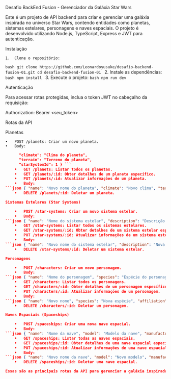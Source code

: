 Desafio BackEnd Fusion - Gerenciador da Galáxia Star Wars

Este é um projeto de API backend para criar e gerenciar uma galáxia inspirada no universo Star Wars, contendo entidades como planetas, sistemas estelares, personagens e naves espaciais. O projeto é desenvolvido utilizando Node.js, TypeScript, Express e JWT para autenticação.

Instalação

	1.	Clone o repositório:
```bash git clone https://github.com/Leonardoyusuke/desafio-backend-fusion-01.git cd desafio-backend-fusion-01 ```
	2.	Instale as dependências:
```bash npm install ```
	3.	Execute o projeto:
```bash npm run dev ```

Autenticação

Para acessar rotas protegidas, inclua o token JWT no cabeçalho da requisição:

Authorization: Bearer <seu_token>

Rotas da API

Planetas

	•	POST /planets: Criar um novo planeta.
	•	Body:
```json { "name": "Nome do planeta",
	  "climate": "Clima do planeta",
	  "terrain": "Terreno do planeta",
	  "starSystemId": 1 } ```
	•	GET /planets: Listar todos os planetas.
	•	GET /planets/:id: Obter detalhes de um planeta específico.
	•	PUT /planets/:id: Atualizar informações de um planeta.
	•	Body:
```json { "name": "Novo nome do planeta", "climate": "Novo clima", "terrain": "Novo terreno" } ```
	•	DELETE /planets/:id: Deletar um planeta.

Sistemas Estelares (Star Systems)

	•	POST /star-systems: Criar um novo sistema estelar.
	•	Body:
```json { "name": "Nome do sistema estelar", "description": "Descrição do sistema estelar" } ```
	•	GET /star-systems: Listar todos os sistemas estelares.
	•	GET /star-systems/:id: Obter detalhes de um sistema estelar específico.
	•	PUT /star-systems/:id: Atualizar informações de um sistema estelar.
	•	Body:
```json { "name": "Novo nome do sistema estelar", "description": "Nova descrição" } ```
	•	DELETE /star-systems/:id: Deletar um sistema estelar.

Personagens

	•	POST /characters: Criar um novo personagem.
	•	Body:
```json { "name": "Nome do personagem", "species": "Espécie do personagem", "affiliation": "Afiliação do personagem", "homePlanetId": 1 } ```
	•	GET /characters: Listar todos os personagens.
	•	GET /characters/:id: Obter detalhes de um personagem específico.
	•	PUT /characters/:id: Atualizar informações de um personagem.
	•	Body:
```json { "name": "Novo nome", "species": "Nova espécie", "affiliation": "Nova afiliação" } ```
	•	DELETE /characters/:id: Deletar um personagem.

Naves Espaciais (Spaceships)

	•	POST /spaceships: Criar uma nova nave espacial.
	•	Body:
```json { "name": "Nome da nave", "model": "Modelo da nave", "manufacturer": "Fabricante da nave", "passengerCapacity": 5 } ```
	•	GET /spaceships: Listar todas as naves espaciais.
	•	GET /spaceships/:id: Obter detalhes de uma nave espacial específica.
	•	PUT /spaceships/:id: Atualizar informações de uma nave espacial.
	•	Body:
```json { "name": "Novo nome da nave", "model": "Novo modelo", "manufacturer": "Novo fabricante", "passengerCapacity": 6 } ```
	•	DELETE /spaceships/:id: Deletar uma nave espacial.

Essas são as principais rotas da API para gerenciar a galáxia inspirada em Star Wars. Cada entidade possui rotas para criação, leitura, atualização e deleção, com autenticação exigida para operações de escrita e deleção.
